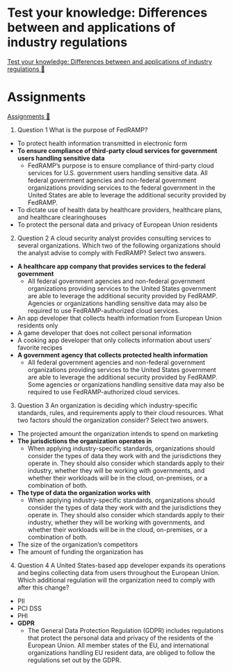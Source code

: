 # Test your knowledge: Differences between and applications of industry regulations

[Test your knowledge: Differences between and applications of industry regulations &#128279;](https://www.coursera.org/learn/strategies-for-cloud-security-risk-management/lecture/wD5Mu/apply-industry-specific-requirements)

# Assignments

[Assignments 🔗](https://www.coursera.org/learn/strategies-for-cloud-security-risk-management/assignment-submission/ua8Ka/test-your-knowledge-differences-between-and-applications-of-industry-regulations/attempt)

1.  Question 1
    What is the purpose of FedRAMP?

- To protect health information transmitted in electronic form
- **To ensure compliance of third-party cloud services for government users handling sensitive data**
  - FedRAMP’s purpose is to ensure compliance of third-party cloud services for U.S. government users handling sensitive data. All federal government agencies and non-federal government organizations providing services to the federal government in the United States are able to leverage the additional security provided by FedRAMP.
- To dictate use of health data by healthcare providers, healthcare plans, and healthcare clearinghouses
- To protect the personal data and privacy of European Union residents

2. Question 2
   A cloud security analyst provides consulting services to several organizations. Which two of the following organizations should the analyst advise to comply with FedRAMP? Select two answers.

- **A healthcare app company that provides services to the federal government**
  - All federal government agencies and non-federal government organizations providing services to the United States government are able to leverage the additional security provided by FedRAMP. Agencies or organizations handling sensitive data may also be required to use FedRAMP-authorized cloud services.
- An app developer that collects health information from European Union residents only
- A game developer that does not collect personal information
- A cooking app developer that only collects information about users’ favorite recipes
- **A government agency that collects protected health information**
  - All federal government agencies and non-federal government organizations providing services to the United States government are able to leverage the additional security provided by FedRAMP. Some agencies or organizations handling sensitive data may also be required to use FedRAMP-authorized cloud services.

3. Question 3
   An organization is deciding which industry-specific standards, rules, and requirements apply to their cloud resources. What two factors should the organization consider? Select two answers.

- The projected amount the organization intends to spend on marketing
- **The jurisdictions the organization operates in**
  - When applying industry-specific standards, organizations should consider the types of data they work with and the jurisdictions they operate in. They should also consider which standards apply to their industry, whether they will be working with governments, and whether their workloads will be in the cloud, on-premises, or a combination of both.
- **The type of data the organization works with**
  - When applying industry-specific standards, organizations should consider the types of data they work with and the jurisdictions they operate in. They should also consider which standards apply to their industry, whether they will be working with governments, and whether their workloads will be in the cloud, on-premises, or a combination of both.
- The size of the organization’s competitors
- The amount of funding the organization has

4. Question 4
   A United States-based app developer expands its operations and begins collecting data from users throughout the European Union. Which additional regulation will the organization need to comply with after this change?

- PII
- PCI DSS
- PHI
- **GDPR**
  - The General Data Protection Regulation (GDPR) includes regulations that protect the personal data and privacy of the residents of the European Union. All member states of the EU, and international organizations handling EU resident data, are obliged to follow the regulations set out by the GDPR.
